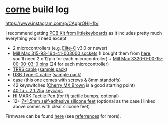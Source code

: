 # [corne](https://github.com/foostan/crkbd) build log

https://www.instagram.com/p/CAgprOHjHfb/

I recommend getting [PCB Kit from littlekeyboards](https://www.littlekeyboards.com/products/corne-mx-hotswap-kit) as it includes pretty much everything you'll need except 
- 2 microcontrollers (e.g. [Elite-C](https://keeb.io/collections/frontpage/products/elite-c-usb-c-pro-micro-replacement-arduino-compatible-atmega32u4?variant=31151566422110) v3.0 or newer)
- [Mill Max 315-93-164-41-003000 sockets](https://www.digikey.com/product-detail/en/315-93-164-41-003000/ED4864-64-ND/279656/) (I bought them from [here](https://www.littlekeyboards.com/products/mill-max-ultra-low-profile-sockets); you'll need 2 x 12pin for each microcontroller) + [Mill Max 3320-0-00-15-00-00-03-0 pins](https://www.digikey.com/product-detail/en/3320-0-00-15-00-00-03-0/ED1134-ND/4147392) (24 for each microcontroller)
- [TRRS cable](https://zapcables.com/diy-trrs-cable-kit/) ([sample pack](https://zapcables.com/sleeving-sample-pack/))
- [USB Type-C cable](https://zapcables.com/diy-usb-cable-kit/) ([sample pack](https://zapcables.com/sleeving-sample-pack/))
- [case](https://www.littlekeyboards.com/collections/catalog/products/corne-analyst-case) (this one comes with screws & 8mm standoffs)
- 42 keyswitches ([Cherry MX Brown](https://novelkeys.xyz/collections/switches/products/cherry-switches) is a good starting point)
- [40 1u + 2 1.25u](https://thomasbaart.nl/2019/02/10/keycap-count-by-size-and-row-for-ansi-and-iso/) [keycaps](https://kbdfans.com/search?type=product&q=blank+KEYCAP)  
- [HI MARK Tactile Pen](https://lifehacker.com/for-faster-touch-typing-put-a-bump-on-your-keyboard-1796456723) (for f/j tactile bumps; optional)
- 12+ [7*1.5mm self-adhesive silicone feet](https://www.aliexpress.com/item/4000439059508.html) (optional as the case I linked above comes with clear silicone feet)

Firmware can be found [here](https://github.com/shyiko/qmk_firmware/tree/master/keyboards/crkbd/keymaps/shyiko) (see [referrences](https://github.com/shyiko/qmk_firmware/tree/master/keyboards/crkbd/keymaps/shyiko#references) for more).
